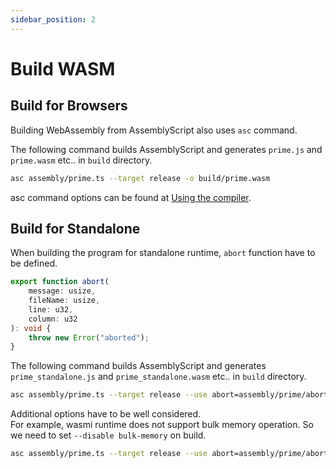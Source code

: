 ```yaml
---
sidebar_position: 2
---
```


# Build WASM

## Build for Browsers

Building WebAssembly from AssemblyScript also uses `asc` command.

The following command builds AssemblyScript and generates `prime.js` and `prime.wasm` etc.. in `build` directory.

```bash title="build for browsers"
asc assembly/prime.ts --target release -o build/prime.wasm
```

asc command options can be found at [Using the compiler](https://www.assemblyscript.org/compiler.html).

## Build for Standalone

When building the program for standalone runtime, `abort` function have to be defined.

```typescript
export function abort(
    message: usize,
    fileName: usize,
    line: u32,
    column: u32
): void {
    throw new Error("aborted");
}
```

The following command builds AssemblyScript and generates `prime_standalone.js` and `prime_standalone.wasm` etc.. in `build` directory.

```bash title="build for standalone"
asc assembly/prime.ts --target release --use abort=assembly/prime/abort -o build/prime_standalone.wasm
```

Additional options have to be well considered.  
For example, wasmi runtime does not support bulk memory operation. So we need to set `--disable bulk-memory` on build.

```bash title="build for standalone with disabling bulk memory operation"
asc assembly/prime.ts --target release --use abort=assembly/prime/abort -o build/prime_standalone.wasm --disable bulk-memory
```
